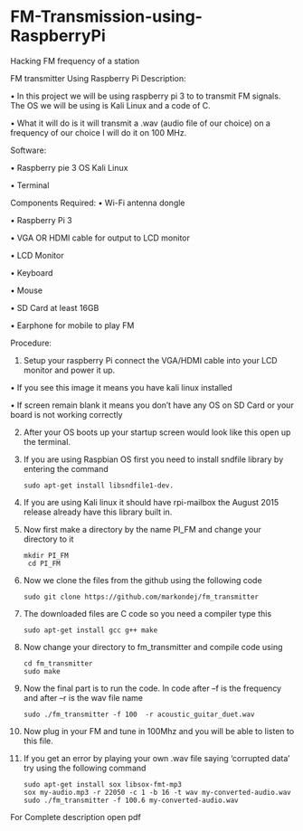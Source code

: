 # FM-Transmission-using-RaspberryPi
Hacking FM frequency of a station 


FM transmitter Using Raspberry Pi
Description:

•	In this project we will be using raspberry pi 3 to to transmit FM signals. The OS we will be using is Kali Linux and 		a code of C. 

•	What it will do is it will transmit a .wav (audio file of our choice) on a frequency of our choice I will do it on 100 MHz.

Software:

•	Raspberry pie 3 OS Kali Linux

•	Terminal

Components Required:
•	Wi-Fi antenna dongle

•	Raspberry Pi 3
 

•	VGA OR HDMI cable for output to LCD monitor

•	LCD Monitor

•	Keyboard 

•	Mouse

•	SD Card at least 16GB

•	Earphone for mobile to play FM




Procedure:
1.	Setup your raspberry Pi connect the VGA/HDMI cable into your LCD monitor and power it up. 

•	If you see this image it means you have kali linux installed



•	If screen remain blank it means you don’t have any OS on SD Card or your board is not working correctly

2.	After your OS boots up your startup screen would look like this open up the terminal.
 


3.	If you are using Raspbian OS first you need to install sndfile library by entering the command 

		sudo apt-get install libsndfile1-dev.

4.	If you are using Kali linux it should have rpi-mailbox the August 2015 release already have this library built in.

5.	Now first make a directory by the name PI_FM and change your directory to it
		
		mkdir PI_FM
   		 cd PI_FM


6.	Now we clone the files from the github using the following code

		sudo git clone https://github.com/markondej/fm_transmitter

7.	The downloaded files are C code so you need a compiler type this

		sudo apt-get install gcc g++ make

8.	Now change your directory to fm_transmitter and compile code using 

		cd fm_transmitter
		sudo make


9.	Now the final part is to run the code. In code after –f is the frequency and after –r is the wav file name

		sudo ./fm_transmitter -f 100  -r acoustic_guitar_duet.wav

10.	Now plug in your FM and tune in 100Mhz and you will be able to listen to this file.

11.	If you get an error by playing your own .wav file saying ‘corrupted data’ try using the following command

		sudo apt-get install sox libsox-fmt-mp3
		sox my-audio.mp3 -r 22050 -c 1 -b 16 -t wav my-converted-audio.wav
		sudo ./fm_transmitter -f 100.6 my-converted-audio.wav 
 



For Complete description open pdf


